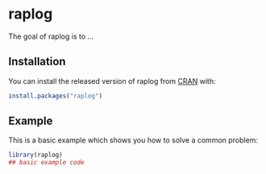 # raplog

<!-- badges: start -->
<!-- badges: end -->

The goal of raplog is to ...

## Installation

You can install the released version of raplog from [CRAN](https://CRAN.R-project.org) with:

``` r
install.packages("raplog")
```

## Example

This is a basic example which shows you how to solve a common problem:

``` r
library(raplog)
## basic example code
```

